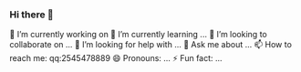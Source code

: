 ### Hi there 👋

🔭 I’m currently working on 
🌱 I’m currently learning ...
👯 I’m looking to collaborate on ...
🤔 I’m looking for help with ...
💬 Ask me about ...
📫 How to reach me: qq:2545478889
😄 Pronouns: ...
⚡ Fun fact: ...

